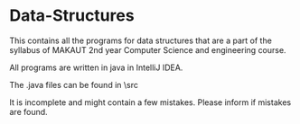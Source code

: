 # Data-Structures
This contains all the programs for data structures that are a part of the syllabus of MAKAUT 2nd year Computer Science and engineering course.

All programs are written in java in IntelliJ IDEA.

The .java files can be found in \src

It is incomplete and might contain a few mistakes. Please inform if mistakes are found.
